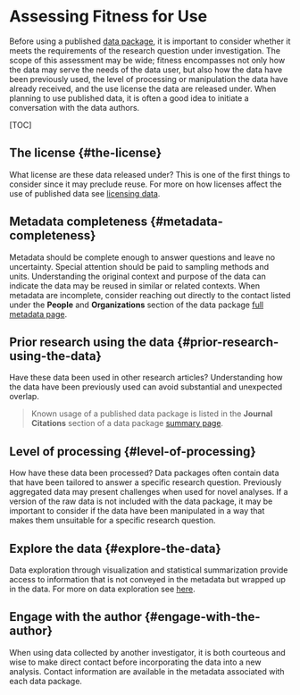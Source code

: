 # Assessing Fitness for Use

Before using a published [data package](https://docs.google.com/document/u/0/d/10lbSR34T_Q6qaZoT6ZqxQoUcBRLy34LUokSFeqhtrXw/edit), it is important to consider whether it meets the requirements of the research question under investigation. The scope of this assessment may be wide; fitness encompasses not only how the data may serve the needs of the data user, but also how the data have been previously used, the level of processing or manipulation the data have already received, and the use license the data are released under. When planning to use published data, it is often a good idea to initiate a conversation with the data authors.


[TOC]



## The license {#the-license}

What license are these data released under? This is one of the first things to consider since it may preclude reuse. For more on how licenses affect the use of published data see [licensing data](https://docs.google.com/document/d/1F52hJFFapPHGwwIv5TWFS6VV1lyMKDw2tN6tCgUfSjY/edit?usp=sharing).


## Metadata completeness {#metadata-completeness}

Metadata should be complete enough to answer questions and leave no uncertainty. Special attention should be paid to sampling methods and units. Understanding the original context and purpose of the data can indicate the data may be reused in similar or related contexts. When metadata are incomplete, consider reaching out directly to the contact listed under the **People** and **Organizations** section of the data package [full metadata page](https://docs.google.com/document/d/1fYIJAKFaA4lPyqo6Rz0ZSEUKKiNMLF5UZCxlyUfhxwM/edit#heading=h.efwfl4nt7dca).


## Prior research using the data {#prior-research-using-the-data}

Have these data been used in other research articles? Understanding how the data have been previously used can avoid substantial and unexpected overlap.

>Known usage of a published data package is listed in the **Journal Citations** section of a data package [summary page](https://docs.google.com/document/d/1fYIJAKFaA4lPyqo6Rz0ZSEUKKiNMLF5UZCxlyUfhxwM/edit#heading=h.9ggm7vr49sl).


## Level of processing {#level-of-processing}

How have these data been processed? Data packages often contain data that have been tailored to answer a specific research question. Previously aggregated data may present challenges when used for novel analyses. If a version of the raw data is not included with the data package, it may be important to consider if the data have been manipulated in a way that makes them unsuitable for a specific research question. 


## Explore the data {#explore-the-data}

Data exploration through visualization and statistical summarization provide access to information that is not conveyed in the metadata but wrapped up in the data. For more on data exploration see [here](https://docs.google.com/document/d/1ieZDdnFlRo3CgqxExqnuRh3ykM4xCnlKPLOnctsWfAI/edit?usp=sharing).


## Engage with the author {#engage-with-the-author}

When using data collected by another investigator, it is both courteous and wise to make direct contact before incorporating the data into a new analysis. Contact information are available in the metadata associated with each data package.
